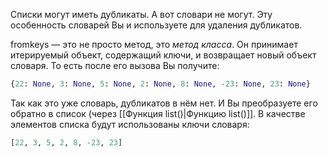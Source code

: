 Списки могут иметь дубликаты. А вот словари не могут. Эту особенность словарей Вы и используете для удаления дубликатов.

fromkeys — это не просто метод, это _метод класса_. Он принимает итерируемый объект, содержащий ключи, и возвращает новый объект словаря. То есть после его вызова Вы получите:

```python
{22: None, 3: None, 5: None, 2: None, 8: None, -23: None, 23: None}
```

Так как это уже словарь, дубликатов в нём нет. И Вы преобразуете его обратно в список (через [[Функция list()|Функцию list()]]. В качестве элементов списка будут использованы ключи словаря:

```python
[22, 3, 5, 2, 8, -23, 23]
```
